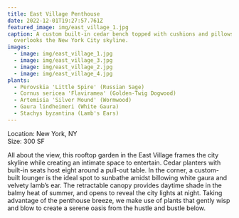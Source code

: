 ```yaml
---
title: East Village Penthouse
date: 2022-12-01T19:27:57.761Z
featured_image: img/east_village_1.jpg
caption: A custom built-in cedar bench topped with cushions and pillows sits
  overlooks the New York City skyline.
images:
  - image: img/east_village_1.jpg
  - image: img/east_village_3.jpg
  - image: img/east_village_2.jpg
  - image: img/east_village_4.jpg
plants:
  - Perovskia 'Little Spire' (Russian Sage)
  - Cornus sericea 'Flaviramea' (Golden-Twig Dogwood)
  - Artemisia 'Silver Mound' (Wormwood)
  - Gaura lindheimeri (White Gaura)
  - Stachys byzantina (Lamb's Ears)
---
```

L﻿ocation: New York, NY\
S﻿ize: 300 SF



All about the view, this rooftop garden in the East Village frames the city skyline while creating an intimate space to entertain. Cedar planters with built-in seats host eight around a pull-out table. In the corner, a custom-built lounger is the ideal spot to sunbathe amidst billowing white gaura and velvety lamb’s ear. The retractable canopy provides daytime shade in the balmy heat of summer, and opens to reveal the city lights at night. Taking advantage of the penthouse breeze, we make use of plants that gently wisp and blow to create a serene oasis from the hustle and bustle below.